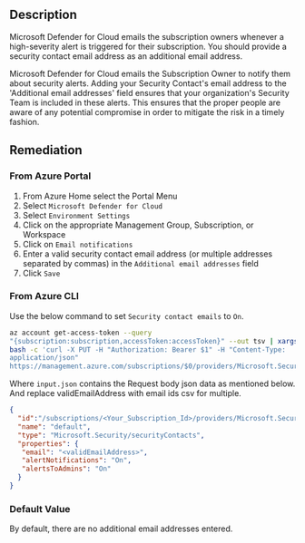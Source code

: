 ## Description

Microsoft Defender for Cloud emails the subscription owners whenever a high-severity alert is triggered for their subscription. You should provide a security contact email address as an additional email address.

Microsoft Defender for Cloud emails the Subscription Owner to notify them about security alerts. Adding your Security Contact's email address to the 'Additional email addresses' field ensures that your organization's Security Team is included in these alerts. This ensures that the proper people are aware of any potential compromise in order to mitigate the risk in a timely fashion.

## Remediation

### From Azure Portal

1. From Azure Home select the Portal Menu
2. Select `Microsoft Defender for Cloud`
3. Select `Environment Settings`
4. Click on the appropriate Management Group, Subscription, or Workspace
5. Click on `Email notifications`
6. Enter a valid security contact email address (or multiple addresses separated by commas) in the `Additional email addresses` field
7. Click `Save`

### From Azure CLI

Use the below command to set `Security contact emails` to `On`.

```bash
az account get-access-token --query
"{subscription:subscription,accessToken:accessToken}" --out tsv | xargs -L1
bash -c 'curl -X PUT -H "Authorization: Bearer $1" -H "Content-Type:
application/json"
https://management.azure.com/subscriptions/$0/providers/Microsoft.Security/securityContacts/default?api-version=2020-01-01-preview -d@"input.json"'
```
Where `input.json` contains the Request body json data as mentioned below. And replace validEmailAddress with email ids csv for multiple.

```json
{
  "id":"/subscriptions/<Your_Subscription_Id>/providers/Microsoft.Security/securityContacts/default",
  "name": "default",
  "type": "Microsoft.Security/securityContacts",
  "properties": {
   "email": "<validEmailAddress>",
   "alertNotifications": "On",
   "alertsToAdmins": "On"
  }
}
```

### Default Value

By default, there are no additional email addresses entered.